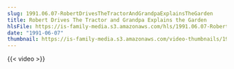 ```yaml
---
slug: 1991.06.07-RobertDrivesTheTractorAndGrandpaExplainsTheGarden
title: Robert Drives The Tractor and Grandpa Explains the Garden
hlsFile: https://is-family-media.s3.amazonaws.com/hls/1991.06.07-RobertDrivesTheTractorAndGrandpaExplainsTheGarden/1991.06.07-RobertDrivesTheTractorAndGrandpaExplainsTheGarden.m3u8
date: "1991-06-07"
thumbnail: https://is-family-media.s3.amazonaws.com/video-thumbnails/1991.06.07-RobertDrivesTheTractorAndGrandpaExplainsTheGarden.png
---
```

{{< video >}}
